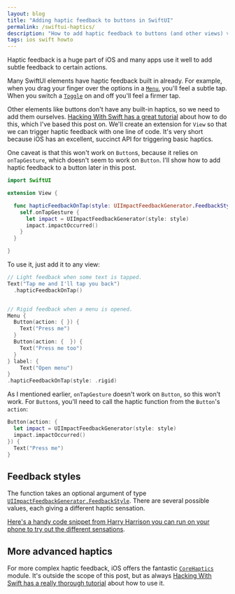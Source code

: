 ```yaml
---
layout: blog
title: "Adding haptic feedback to buttons in SwiftUI"
permalink: /swiftui-haptics/
description: "How to add haptic feedback to buttons (and other views) very simply."
tags: ios swift howto
---
```


Haptic feedback is a huge part of iOS and many apps use it well to add subtle feedback to certain actions.

Many SwiftUI elements have haptic feedback built in already. For example, when you drag your finger over the options in a [`Menu`](https://developer.apple.com/documentation/swiftui/menu), you'll feel a subtle tap. When you switch a [`Toggle`](https://developer.apple.com/documentation/swiftui/toggle) on and off you'll feel a firmer tap.

Other elements like buttons don't have any built-in haptics, so we need to add them ourselves. [Hacking With Swift has a great tutorial](https://www.hackingwithswift.com/books/ios-swiftui/making-vibrations-with-uinotificationfeedbackgenerator-and-core-haptics) about how to do this, which I've based this post on. We'll create an extension for `View` so that we can trigger haptic feedback with one line of code. It's very short because iOS has an excellent, succinct API for triggering basic haptics.

One caveat is that this won't work on `Button`s, because it relies on `onTapGesture`, which doesn't seem to work on `Button`. I'll show how to add haptic feedback to a button later in this post.

```swift
import SwiftUI

extension View {

  func hapticFeedbackOnTap(style: UIImpactFeedbackGenerator.FeedbackStyle = .light) -> some View {
    self.onTapGesture {
      let impact = UIImpactFeedbackGenerator(style: style)
      impact.impactOccurred()
    }
  }

}
```

To use it, just add it to any view:

```swift
// Light feedback when some text is tapped.
Text("Tap me and I'll tap you back")
  .hapticFeedbackOnTap()


// Rigid feedback when a menu is opened.
Menu {
  Button(action: { }) {
    Text("Press me")
  }
  Button(action: {  }) {
    Text("Press me too")
  }
} label: {
    Text("Open menu")
}
.hapticFeedbackOnTap(style: .rigid)
```

As I mentioned earlier, `onTapGesture` doesn't work on `Button`, so this won't work. For `Button`s, you'll need to call the haptic function from the `Button`'s `action`:

```swift
Button(action: {
  let impact = UIImpactFeedbackGenerator(style: style)
  impact.impactOccurred()
}) {
  Text("Press me")
}
```

## Feedback styles

The function takes an optional argument of type [`UIImpactFeedbackGenerator.FeedbackStyle`](https://developer.apple.com/documentation/uikit/uiimpactfeedbackgenerator/feedbackstyle). There are several possible values, each giving a different haptic sensation.

[Here's a handy code snippet from Harry Harrison you can run on your phone to try out the different sensations](https://gist.github.com/Harry-Harrison/e4217a6d8c4cfbee1aa5128c4491a149).

## More advanced haptics

For more complex haptic feedback, iOS offers the fantastic [`CoreHaptics`](https://developer.apple.com/documentation/corehaptics) module. It's outside the scope of this post, but as always [Hacking With Swift has a really thorough tutorial](https://www.hackingwithswift.com/example-code/core-haptics/how-to-play-custom-vibrations-using-core-haptics) about how to use it.
